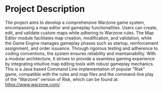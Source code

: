 # Project Description

The project aims to develop a comprehensive Warzone game system, encompassing a map editor and gameplay functionalities. Users can create, edit, and validate custom maps while adhering to Warzone rules. The Map Editor module facilitates map creation, modification, and validation, while the Game Engine manages gameplay phases such as startup, reinforcement assignment, and order issuance. Through rigorous testing and adherence to coding conventions, the system ensures reliability and maintainability. With a modular architecture, it strives to provide a seamless gaming experience by integrating intuitive map editing tools with robust gameplay mechanics. This is a Java based Command Line implementation of popular "Risk" game, compatible with the rules and map files and the command-line play of the “Warzone” version of Risk, which can be found at: https://www.warzone.com/.
